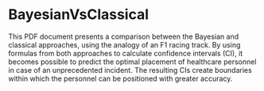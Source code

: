 # BayesianVsClassical

This PDF document presents a comparison between the Bayesian and classical approaches, using the analogy of an F1 racing track. 
By using formulas from both approaches to calculate confidence intervals (CI), it becomes possible to predict the optimal placement of 
healthcare personnel in case of an unprecedented incident.
The resulting CIs create boundaries within which the personnel can be positioned with greater accuracy.
